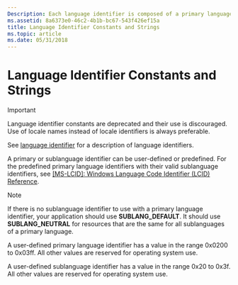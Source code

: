 ```yaml
---
Description: Each language identifier is composed of a primary language identifier indicating the language and a sublanguage identifier indicating the country/region.
ms.assetid: 8a6373e0-46c2-4b1b-bc67-543f426ef15a
title: Language Identifier Constants and Strings
ms.topic: article
ms.date: 05/31/2018
---
```


# Language Identifier Constants and Strings

> [!IMPORTANT]
> Language identifier constants are deprecated and their use is discouraged. Use of locale names instead of locale identifiers is always preferable.

See [language identifier](language-identifiers.md) for a description of language identifiers.

A primary or sublanguage identifier can be user-defined or predefined. For the predefined primary language identifiers with their valid sublanguage identifiers, see [[MS-LCID]: Windows Language Code Identifier (LCID) Reference](https://aka.ms/ms-lcid).

> [!Note]  
> If there is no sublanguage identifier to use with a primary language identifier, your application should use **SUBLANG\_DEFAULT**. It should use **SUBLANG\_NEUTRAL** for resources that are the same for all sublanguages of a primary language.

A user-defined primary language identifier has a value in the range 0x0200 to 0x03ff. All other values are reserved for operating system use.

A user-defined sublanguage identifier has a value in the range 0x20 to 0x3f. All other values are reserved for operating system use.
